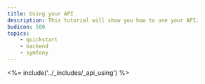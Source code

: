 ```yaml
---
title: Using your API
description: This tutorial will show you how to use your API.
budicon: 500
topics:
    - quickstart
    - backend
    - symfony
---
```


<%= include('../_includes/_api_using') %> 
